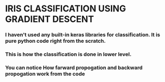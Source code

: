 # IRIS CLASSIFICATION USING GRADIENT DESCENT
### I haven't used any built-in keras libraries for classification. It is pure python code right from the scratch.
### This is how the classification is done in lower level. 
### You can notice How farward propogation and backward propogation work from the code
